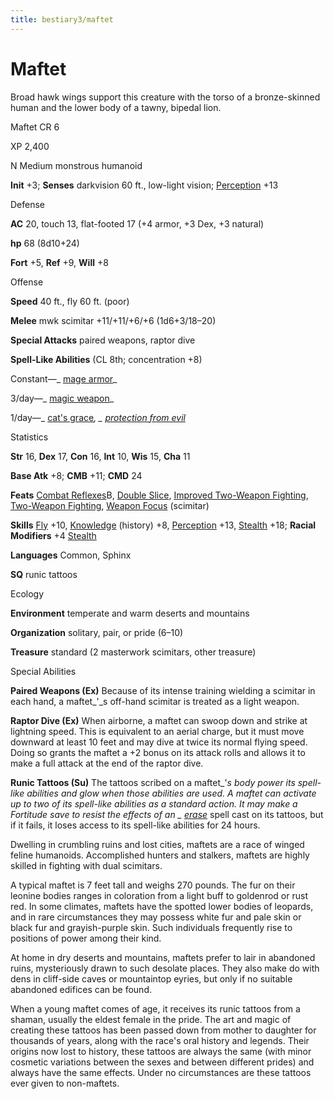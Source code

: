 ```yaml
---
title: bestiary3/maftet
---
```

# Maftet

Broad hawk wings support this creature with the torso of a bronze-skinned human and the lower body of a tawny, bipedal lion.

Maftet CR 6

XP 2,400

N Medium monstrous humanoid

**Init** +3; **Senses** darkvision 60 ft., low-light vision; [Perception](skill_dir/perception#_perception) +13

Defense

**AC** 20, touch 13, flat-footed 17 (+4 armor, +3 Dex, +3 natural)

**hp** 68 (8d10+24)

**Fort** +5, **Ref** +9, **Will** +8

Offense

**Speed** 40 ft., fly 60 ft. (poor)

**Melee** mwk scimitar +11/+11/+6/+6 (1d6+3/18–20)

**Special Attacks** paired weapons, raptor dive

**Spell-Like Abilities** (CL 8th; concentration +8)

Constant—_ [mage armor](spell_dir/mageArmor#_mage-armor)_

3/day—_ [magic weapon](spell_dir/magicWeapon#_magic-weapon)_

1/day—_ [cat's grace](spell_dir/catSGrace#_cat-s-grace)_, _ [protection from evil](spells/protectionFromEvil#_protection-from-evil)_

Statistics

**Str** 16, **Dex** 17, **Con** 16, **Int** 10, **Wis** 15, **Cha** 11

**Base Atk** +8; **CMB** +11; **CMD** 24

**Feats** [Combat Reflexes](feats#_combat-reflexes)B, [Double Slice](feats#_double-slice), [Improved Two-Weapon Fighting](feats#_improved-two-weapon-fighting), [Two-Weapon Fighting](feats#_two-weapon-fighting), [Weapon Focus](feats#_weapon-focus) (scimitar)

**Skills** [Fly](skill_dir/fly#_fly) +10, [Knowledge](skills/knowledge#_knowledge) (history) +8, [Perception](skill_dir/perception#_perception) +13, [Stealth](skills/stealth#_stealth) +18; **Racial Modifiers** +4 [Stealth](skill_dir/stealth#_stealth)

**Languages** Common, Sphinx

**SQ** runic tattoos

Ecology

**Environment** temperate and warm deserts and mountains

**Organization** solitary, pair, or pride (6–10)

**Treasure** standard (2 masterwork scimitars, other treasure)

Special Abilities

**Paired Weapons (Ex)** Because of its intense training wielding a scimitar in each hand, a maftet_'_s off-hand scimitar is treated as a light weapon.

**Raptor Dive (Ex)** When airborne, a maftet can swoop down and strike at lightning speed. This is equivalent to an aerial charge, but it must move downward at least 10 feet and may dive at twice its normal flying speed. Doing so grants the maftet a +2 bonus on its attack rolls and allows it to make a full attack at the end of the raptor dive.

**Runic Tattoos (Su)** The tattoos scribed on a maftet_'_s body power its spell-like abilities and glow when those abilities are used. A maftet can activate up to two of its spell-like abilities as a standard action. It may make a Fortitude save to resist the effects of an _ [erase](spells/erase#_erase)_ spell cast on its tattoos, but if it fails, it loses access to its spell-like abilities for 24 hours.

Dwelling in crumbling ruins and lost cities, maftets are a race of winged feline humanoids. Accomplished hunters and stalkers, maftets are highly skilled in fighting with dual scimitars.

A typical maftet is 7 feet tall and weighs 270 pounds. The fur on their leonine bodies ranges in coloration from a light buff to goldenrod or rust red. In some climates, maftets have the spotted lower bodies of leopards, and in rare circumstances they may possess white fur and pale skin or black fur and grayish-purple skin. Such individuals frequently rise to positions of power among their kind.

At home in dry deserts and mountains, maftets prefer to lair in abandoned ruins, mysteriously drawn to such desolate places. They also make do with dens in cliff-side caves or mountaintop eyries, but only if no suitable abandoned edifices can be found.

When a young maftet comes of age, it receives its runic tattoos from a shaman, usually the eldest female in the pride. The art and magic of creating these tattoos has been passed down from mother to daughter for thousands of years, along with the race's oral history and legends. Their origins now lost to history, these tattoos are always the same (with minor cosmetic variations between the sexes and between different prides) and always have the same effects. Under no circumstances are these tattoos ever given to non-maftets.

